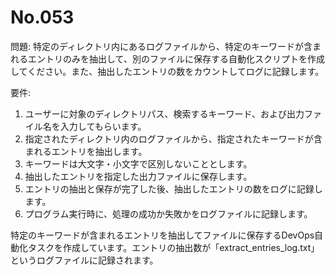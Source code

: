 # No.053

問題: 特定のディレクトリ内にあるログファイルから、特定のキーワードが含まれるエントリのみを抽出して、別のファイルに保存する自動化スクリプトを作成してください。また、抽出したエントリの数をカウントしてログに記録します。

要件:

1. ユーザーに対象のディレクトリパス、検索するキーワード、および出力ファイル名を入力してもらいます。
1. 指定されたディレクトリ内のログファイルから、指定されたキーワードが含まれるエントリを抽出します。
1. キーワードは大文字・小文字で区別しないこととします。
1. 抽出したエントリを指定した出力ファイルに保存します。
1. エントリの抽出と保存が完了した後、抽出したエントリの数をログに記録します。
1. プログラム実行時に、処理の成功か失敗かをログファイルに記録します。

特定のキーワードが含まれるエントリを抽出してファイルに保存するDevOps自動化タスクを作成しています。エントリの抽出数が「extract_entries_log.txt」というログファイルに記録されます。
